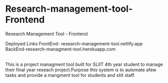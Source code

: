 # Research-management-tool-Frontend
Research Management Tool - Frontend

Deployed Links
FrontEnd- research-management-tool.netlify.app<br/>
BackEnd-research-managment-tool.herokuapp.com

<br/>
This is a project managment tool built for SLIIT 4th year student to manage their final year reseach project.Purpose this system is to automate afew tasks and provide a mangment tool for students and sliit staff.
